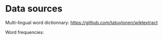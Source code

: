 # Data sources

Multi-lingual word dictionnary: https://github.com/tatuylonen/wiktextract

Word frequencies:
